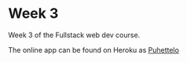# Week 3
Week 3 of the Fullstack web dev course.

The online app can be found on Heroku as [Puhettelo](http://puhettelo.herokuapp.com/)

